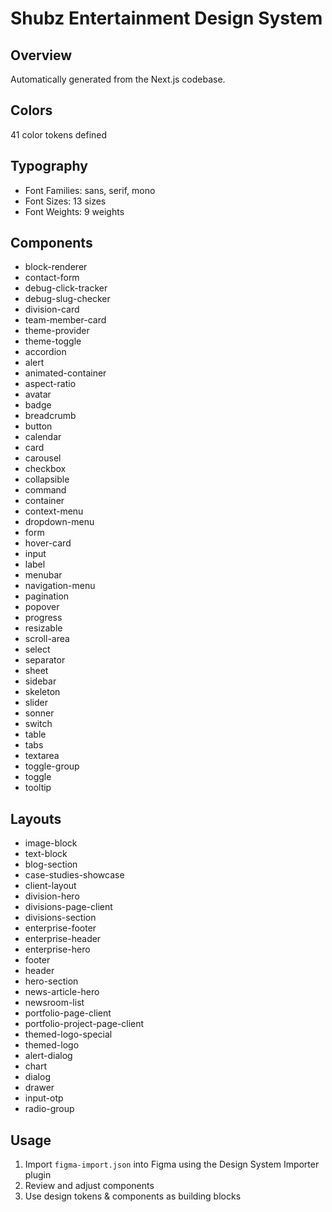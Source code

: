 # Shubz Entertainment Design System

## Overview
Automatically generated from the Next.js codebase.

## Colors
41 color tokens defined

## Typography
- Font Families: sans, serif, mono
- Font Sizes: 13 sizes
- Font Weights: 9 weights

## Components
- block-renderer
- contact-form
- debug-click-tracker
- debug-slug-checker
- division-card
- team-member-card
- theme-provider
- theme-toggle
- accordion
- alert
- animated-container
- aspect-ratio
- avatar
- badge
- breadcrumb
- button
- calendar
- card
- carousel
- checkbox
- collapsible
- command
- container
- context-menu
- dropdown-menu
- form
- hover-card
- input
- label
- menubar
- navigation-menu
- pagination
- popover
- progress
- resizable
- scroll-area
- select
- separator
- sheet
- sidebar
- skeleton
- slider
- sonner
- switch
- table
- tabs
- textarea
- toggle-group
- toggle
- tooltip

## Layouts
- image-block
- text-block
- blog-section
- case-studies-showcase
- client-layout
- division-hero
- divisions-page-client
- divisions-section
- enterprise-footer
- enterprise-header
- enterprise-hero
- footer
- header
- hero-section
- news-article-hero
- newsroom-list
- portfolio-page-client
- portfolio-project-page-client
- themed-logo-special
- themed-logo
- alert-dialog
- chart
- dialog
- drawer
- input-otp
- radio-group

## Usage
1. Import `figma-import.json` into Figma using the Design System Importer plugin
2. Review and adjust components
3. Use design tokens & components as building blocks
